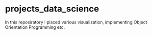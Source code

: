 # projects_data_science

In this reposiratory I placed various visualization, implementing Object Orientation Programming etc. 
